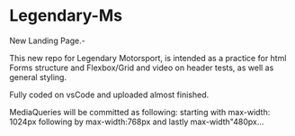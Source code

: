 # Legendary-Ms
New Landing Page.-

This new repo for Legendary Motorsport, is intended as a practice for html Forms structure and Flexbox/Grid and video on header tests, as well as general styling.

Fully coded on vsCode and uploaded almost finished.

MediaQueries will be committed as following: starting with max-width: 1024px following by max-width:768px and lastly max-width"480px...

